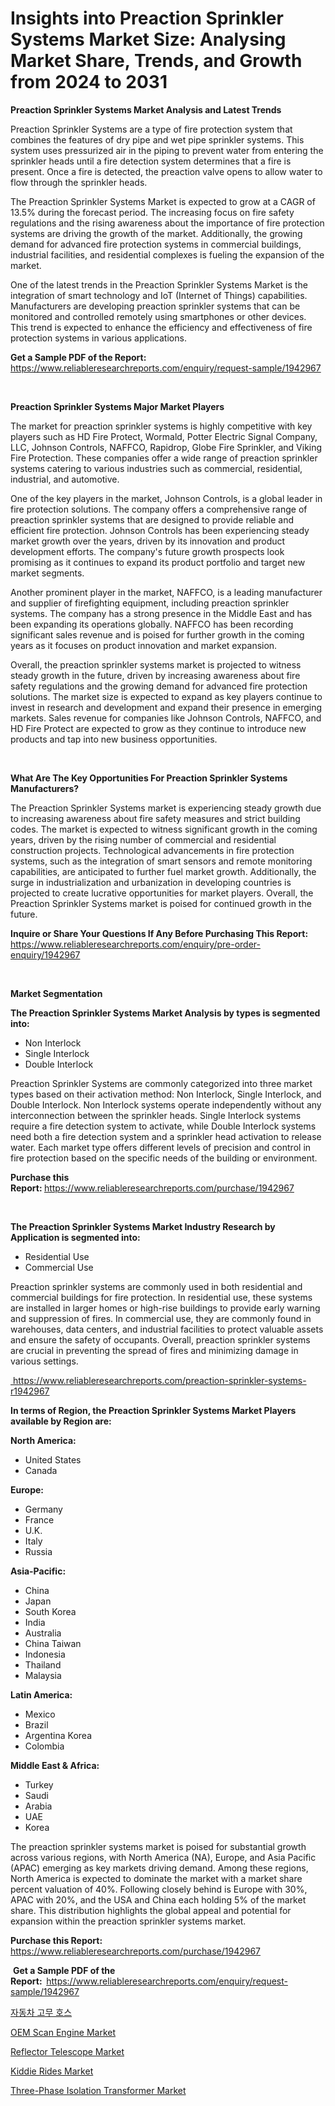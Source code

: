 <p><h1>Insights into Preaction Sprinkler Systems Market Size: Analysing Market Share, Trends, and Growth from 2024 to 2031</h1></p><p><strong>Preaction Sprinkler Systems Market Analysis and Latest Trends</strong></p>
<p><p>Preaction Sprinkler Systems are a type of fire protection system that combines the features of dry pipe and wet pipe sprinkler systems. This system uses pressurized air in the piping to prevent water from entering the sprinkler heads until a fire detection system determines that a fire is present. Once a fire is detected, the preaction valve opens to allow water to flow through the sprinkler heads.</p><p>The Preaction Sprinkler Systems Market is expected to grow at a CAGR of 13.5% during the forecast period. The increasing focus on fire safety regulations and the rising awareness about the importance of fire protection systems are driving the growth of the market. Additionally, the growing demand for advanced fire protection systems in commercial buildings, industrial facilities, and residential complexes is fueling the expansion of the market.</p><p>One of the latest trends in the Preaction Sprinkler Systems Market is the integration of smart technology and IoT (Internet of Things) capabilities. Manufacturers are developing preaction sprinkler systems that can be monitored and controlled remotely using smartphones or other devices. This trend is expected to enhance the efficiency and effectiveness of fire protection systems in various applications.</p></p>
<p><strong>Get a Sample PDF of the Report:&nbsp;</strong> <a href="https://www.reliableresearchreports.com/enquiry/request-sample/1942967">https://www.reliableresearchreports.com/enquiry/request-sample/1942967</a></p>
<p>&nbsp;</p>
<p><strong>Preaction Sprinkler Systems Major Market Players</strong></p>
<p><p>The market for preaction sprinkler systems is highly competitive with key players such as HD Fire Protect, Wormald, Potter Electric Signal Company, LLC, Johnson Controls, NAFFCO, Rapidrop, Globe Fire Sprinkler, and Viking Fire Protection. These companies offer a wide range of preaction sprinkler systems catering to various industries such as commercial, residential, industrial, and automotive.</p><p>One of the key players in the market, Johnson Controls, is a global leader in fire protection solutions. The company offers a comprehensive range of preaction sprinkler systems that are designed to provide reliable and efficient fire protection. Johnson Controls has been experiencing steady market growth over the years, driven by its innovation and product development efforts. The company's future growth prospects look promising as it continues to expand its product portfolio and target new market segments.</p><p>Another prominent player in the market, NAFFCO, is a leading manufacturer and supplier of firefighting equipment, including preaction sprinkler systems. The company has a strong presence in the Middle East and has been expanding its operations globally. NAFFCO has been recording significant sales revenue and is poised for further growth in the coming years as it focuses on product innovation and market expansion.</p><p>Overall, the preaction sprinkler systems market is projected to witness steady growth in the future, driven by increasing awareness about fire safety regulations and the growing demand for advanced fire protection solutions. The market size is expected to expand as key players continue to invest in research and development and expand their presence in emerging markets. Sales revenue for companies like Johnson Controls, NAFFCO, and HD Fire Protect are expected to grow as they continue to introduce new products and tap into new business opportunities.</p></p>
<p>&nbsp;</p>
<p><strong>What Are The Key Opportunities For Preaction Sprinkler Systems Manufacturers?</strong></p>
<p><p>The Preaction Sprinkler Systems market is experiencing steady growth due to increasing awareness about fire safety measures and strict building codes. The market is expected to witness significant growth in the coming years, driven by the rising number of commercial and residential construction projects. Technological advancements in fire protection systems, such as the integration of smart sensors and remote monitoring capabilities, are anticipated to further fuel market growth. Additionally, the surge in industrialization and urbanization in developing countries is projected to create lucrative opportunities for market players. Overall, the Preaction Sprinkler Systems market is poised for continued growth in the future.</p></p>
<p><strong>Inquire or Share Your Questions If Any Before Purchasing This Report:</strong> <a href="https://www.reliableresearchreports.com/enquiry/pre-order-enquiry/1942967">https://www.reliableresearchreports.com/enquiry/pre-order-enquiry/1942967</a></p>
<p>&nbsp;</p>
<p><strong>Market Segmentation</strong></p>
<p><strong>The Preaction Sprinkler Systems Market Analysis by types is segmented into:</strong></p>
<p><ul><li>Non Interlock</li><li>Single Interlock</li><li>Double Interlock</li></ul></p>
<p><p>Preaction Sprinkler Systems are commonly categorized into three market types based on their activation method: Non Interlock, Single Interlock, and Double Interlock. Non Interlock systems operate independently without any interconnection between the sprinkler heads. Single Interlock systems require a fire detection system to activate, while Double Interlock systems need both a fire detection system and a sprinkler head activation to release water. Each market type offers different levels of precision and control in fire protection based on the specific needs of the building or environment.</p></p>
<p><strong>Purchase this Report:&nbsp;</strong><a href="https://www.reliableresearchreports.com/purchase/1942967">https://www.reliableresearchreports.com/purchase/1942967</a></p>
<p>&nbsp;</p>
<p><strong>The Preaction Sprinkler Systems Market Industry Research by Application is segmented into:</strong></p>
<p><ul><li>Residential Use</li><li>Commercial Use</li></ul></p>
<p><p>Preaction sprinkler systems are commonly used in both residential and commercial buildings for fire protection. In residential use, these systems are installed in larger homes or high-rise buildings to provide early warning and suppression of fires. In commercial use, they are commonly found in warehouses, data centers, and industrial facilities to protect valuable assets and ensure the safety of occupants. Overall, preaction sprinkler systems are crucial in preventing the spread of fires and minimizing damage in various settings.</p></p>
<p><a href="https://www.reliableresearchreports.com/preaction-sprinkler-systems-r1942967">&nbsp;https://www.reliableresearchreports.com/preaction-sprinkler-systems-r1942967</a></p>
<p><strong>In terms of Region, the Preaction Sprinkler Systems Market Players available by Region are:</strong></p>
<p>
    <p> <strong> North America: </strong>
        <ul>
            <li>United States</li>
            <li>Canada</li>
        </ul>
        </p> 
    <p> <strong> Europe: </strong>
        <ul>
            <li>Germany</li>
            <li>France</li>
            <li>U.K.</li>
            <li>Italy</li>
            <li>Russia</li>
        </ul>
        </p> 
    <p> <strong> Asia-Pacific: </strong>
        <ul>
            <li>China</li>
            <li>Japan</li>
            <li>South Korea</li>
            <li>India</li>
            <li>Australia</li>
            <li>China Taiwan</li>
            <li>Indonesia</li>
            <li>Thailand</li>
            <li>Malaysia</li>
        </ul>
        </p> 
    <p> <strong> Latin America: </strong>
        <ul>
            <li>Mexico</li>
            <li>Brazil</li>
            <li>Argentina Korea</li>
            <li>Colombia</li>
        </ul>
        </p> 
    <p> <strong> Middle East & Africa: </strong>
        <ul>
            <li>Turkey</li>
            <li>Saudi</li>
            <li>Arabia</li>
            <li>UAE</li>
            <li>Korea</li>
        </ul>
    </p>
    </p>
<p><p>The preaction sprinkler systems market is poised for substantial growth across various regions, with North America (NA), Europe, and Asia Pacific (APAC) emerging as key markets driving demand. Among these regions, North America is expected to dominate the market with a market share percent valuation of 40%. Following closely behind is Europe with 30%, APAC with 20%, and the USA and China each holding 5% of the market share. This distribution highlights the global appeal and potential for expansion within the preaction sprinkler systems market.</p></p>
<p><strong>Purchase this Report: </strong><a href="https://www.reliableresearchreports.com/purchase/1942967">https://www.reliableresearchreports.com/purchase/1942967</a></p>
<p>&nbsp;<strong>Get a Sample PDF of the Report:&nbsp;&nbsp;</strong><a href="https://www.reliableresearchreports.com/enquiry/request-sample/1942967">https://www.reliableresearchreports.com/enquiry/request-sample/1942967</a></p>
<p><strong></strong></p>
<p><p><a href="https://medium.com/@adsogvwv75/%EA%B8%80%EB%A1%9C%EB%B2%8C-%EC%9E%90%EB%8F%99%EC%B0%A8-%EA%B3%A0%EB%AC%B4-%ED%98%B8%EC%8A%A4-%EC%8B%9C%EC%9E%A5-%EC%84%B9%ED%84%B0-%EC%9C%A0%ED%98%95-%EC%9D%91%EC%9A%A9-%EC%8B%9C%EC%9E%A5-%EC%B0%B8%EA%B0%80%EC%9E%90-%EC%A0%84%EB%9E%B5-%EC%A7%80%EC%97%AD-%EC%84%B1%EC%9E%A5-%ED%86%B5%EC%B0%B0-%EB%B0%8F-%EB%AF%B8%EB%9E%98-%EC%A0%84%EB%A7%9D-2024-2031-9136e82438df?postPublishedType=initial">자동차 고무 호스</a></p><p><a href="https://github.com/angelajermaine/Market-Research-Report-List-4/blob/main/oem-scan-engine-market.md">OEM Scan Engine Market</a></p><p><a href="https://www.linkedin.com/pulse/analyzing-reflector-telescope-market-dynamics-growth-qu2re?trackingId=t9F%2FF7PkR%2Ba6KtrHvUiD%2Bw%3D%3D">Reflector Telescope Market</a></p><p><a href="https://github.com/provorikovar/Market-Research-Report-List-5/blob/main/kiddie-rides-market.md">Kiddie Rides Market</a></p><p><a href="https://issuu.com/reportprime-2/docs/three-phase-isolation-transformer-market-size-2030">Three-Phase Isolation Transformer Market</a></p></p>